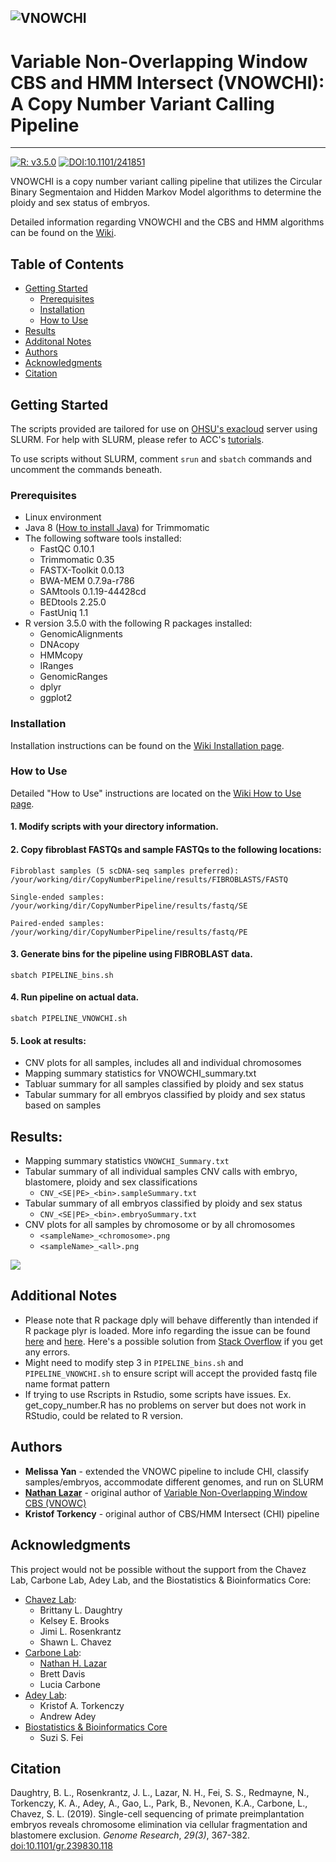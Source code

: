 ![VNOWCHI](https://github.com/melissayan/vnowchi/blob/master/img/vnowchi.png)
-----------------------------------------------------------------------------------------
# Variable Non-Overlapping Window CBS and HMM Intersect (VNOWCHI): A Copy Number Variant Calling Pipeline
-----------------------------------------------------------------------------------------
[![R: v3.5.0](https://img.shields.io/badge/R-v3.5.0-198ce7.svg)](https://cran.rstudio.com/)  [![DOI:10.1101/241851 ](https://img.shields.io/badge/DOI-10.110/241851-70db70.svg)](https://doi.org/10.1101/241851)

VNOWCHI is a copy number variant calling pipeline that utilizes the Circular Binary Segmentaion and Hidden Markov Model algorithms to determine the ploidy and sex status of embryos.  

Detailed information regarding VNOWCHI and the CBS and HMM algorithms can be found on the [Wiki](https://github.com/melissayan/vnowchi/wiki/Algorithm-Information).

## Table of Contents
* [Getting Started](#getting-started)
	* [Prerequisites](#prerequisites)
	* [Installation](#installation)
	* [How to Use](#how-to-use)
* [Results](#results)
* [Additonal Notes](#additional-notes)
* [Authors](#authors)
* [Acknowledgments](#acknowledgements)
* [Citation](#citation)


## Getting Started
The scripts provided are tailored for use on [OHSU's exacloud](https://www.ohsu.edu/xd/research/research-cores/advanced-computing-center/exacloud.cfm) server using SLURM.  For help with SLURM, please refer to ACC's [tutorials](https://accdoc.ohsu.edu/exacloud/guide/getting-started/).

To use scripts without SLURM, comment `srun` and `sbatch` commands and uncomment the commands beneath.  

### Prerequisites
* Linux environment
* Java 8 ([How to install Java](https://github.com/in28minutes/getting-started-in-5-steps)) for Trimmomatic
* The following software tools installed:
    * FastQC 0.10.1 
    * Trimmomatic 0.35
    * FASTX-Toolkit 0.0.13
    * BWA-MEM 0.7.9a-r786
    * SAMtools 0.1.19-44428cd
    * BEDtools 2.25.0
    * FastUniq 1.1
* R version 3.5.0 with the following R packages installed:
    * GenomicAlignments
    * DNAcopy
    * HMMcopy
    * IRanges
    * GenomicRanges
    * dplyr
    * ggplot2

### Installation
Installation instructions can be found on the [Wiki Installation page](https://github.com/melissayan/vnowchi/wiki/Installation).

### How to Use
Detailed "How to Use" instructions are located on the [Wiki How to Use page](https://github.com/melissayan/vnowchi/wiki/How-to-Use).
#### 1. Modify scripts with your directory information.
#### 2. Copy fibroblast FASTQs and sample FASTQs to the following locations:
```
Fibroblast samples (5 scDNA-seq samples preferred):
/your/working/dir/CopyNumberPipeline/results/FIBROBLASTS/FASTQ

Single-ended samples:
/your/working/dir/CopyNumberPipeline/results/fastq/SE

Paired-ended samples:
/your/working/dir/CopyNumberPipeline/results/fastq/PE
```
#### 3. Generate bins for the pipeline using FIBROBLAST data.
```
sbatch PIPELINE_bins.sh
```
#### 4. Run pipeline on actual data.
```
sbatch PIPELINE_VNOWCHI.sh
```
#### 5. Look at results:
* CNV plots for all samples, includes all and individual chromosomes
* Mapping summary statistics for VNOWCHI_summary.txt
* Tabluar summary for all samples classified by ploidy and sex status
* Tabular summary for all embryos classified by ploidy and sex status based on samples

## Results:
* Mapping summary statistics `VNOWCHI_Summary.txt`
* Tabular summary of all individual samples CNV calls with embryo, blastomere, ploidy and sex classifications
	* `CNV_<SE|PE>_<bin>.sampleSummary.txt`
* Tabular summary of all embryos classified by ploidy and sex status
	* `CNV_<SE|PE>_<bin>.embryoSummary.txt`
* CNV plots for all samples by chromosome or by all chromosomes 
	* `<sampleName>_<chromosome>.png`
	* `<sampleName>_<all>.png`
	
<kbd><img src="https://github.com/melissayan/vnowchi/blob/master/img/samplePlot.png"></kbd>

## Additional Notes 
* Please note that R package dply will behave differently than intended if R package plyr is loaded. More info regarding the issue can be found [here](https://github.com/tidyverse/dplyr/issues/29) and [here](https://github.com/tidyverse/dplyr/issues/347).  Here's a possible solution from [Stack Overflow](https://stackoverflow.com/questions/22801153/dplyr-error-in-n-function-should-not-be-called-directly) if you get any errors. 
* Might need to modify step 3 in `PIPELINE_bins.sh` and `PIPELINE_VNOWCHI.sh` to ensure script will accept the provided fastq file name format pattern
* If trying to use Rscripts in Rstudio, some scripts have issues.  Ex. get_copy_number.R has no problems on server but does not work in RStudio, could be related to R version. 

## Authors
* **Melissa Yan** - extended the VNOWC pipeline to include CHI, classify samples/embryos, accommodate different genomes, and run on SLURM
* [**Nathan Lazar**](https://github.com/nathanlazar) - original author of [Variable Non-Overlapping Window CBS (VNOWC)](https://github.com/nathanlazar/Oocyte_CN)
* **Kristof Torkency** - original author of CBS/HMM Intersect (CHI) pipeline

## Acknowledgments
This project would not be possible without the support from the Chavez Lab, Carbone Lab, Adey Lab, and the Biostatistics & Bioinformatics Core:
* [Chavez Lab](https://www.ohsu.edu/people/shawnchavez/afe058a49a4aac1f07559cb5b32c424a):
	* Brittany L. Daughtry
	* Kelsey E. Brooks
	* Jimi L. Rosenkrantz
	* Shawn L. Chavez
* [Carbone Lab](http://carbonelab.com/): 
	* [Nathan H. Lazar](https://github.com/nathanlazar)
	* Brett Davis
	* Lucia Carbone
* [Adey Lab](https://adeylab.org/andrew-adey/):
	* Kristof A. Torkenczy
	* Andrew Adey
* [Biostatistics & Bioinformatics Core](http://www.ohsu.edu/bbc)
	* Suzi S. Fei

## Citation
Daughtry, B. L., Rosenkrantz, J. L., Lazar, N. H., Fei, S. S., Redmayne, N., Torkenczy, K. A., Adey, A., Gao, L., Park, B., Nevonen, K.A., Carbone, L., Chavez, S. L. (2019). Single-cell sequencing of primate preimplantation embryos reveals chromosome elimination via cellular fragmentation and blastomere exclusion. *Genome Research*, *29(3)*, 367-382. [doi:10.1101/gr.239830.118](https://genome.cshlp.org/content/early/2019/01/25/gr.239830.118)
